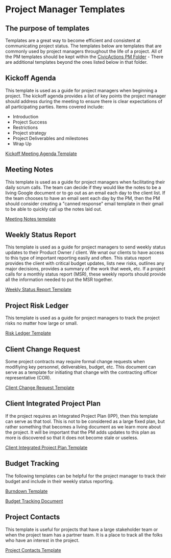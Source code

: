 # Project Manager Templates

## The purpose of templates

Templates are a great way to become efficient and consistent at communicating project status. The templates below are templates that are commonly used by project managers throughout the life of a project. All of the PM templates should be kept within the [CivicActions PM Folder](https://drive.google.com/drive/folders/0B8h3s4uUHTrZX0g0d1gzWVJ2OHM) - There are additional templates beyond the ones listed below in that folder.

## Kickoff Agenda

This template is used as a guide for project managers when beginning a project.
The kickoff agenda provides a list of key points the project manager should address during the
meeting to ensure there is clear expectations of all participating parties. Items covered include:

* Introduction
* Project Success
* Restrictions
* Project strategy
* Project Deliverables and milestones
* Wrap Up

[Kickoff Meeting Agenda Template](https://docs.google.com/a/civicactions.net/document/d/1pmOruj_1PeSfmJtxzvjDy7KxTTJi0VS8D62WUrWjeSM/edit?usp=sharing)

## Meeting Notes

This template is used as a guide for project managers when facilitating their daily scrum calls. The team can decide if they would like the notes to be a living Google document or to go out as an email each day to the client list. If the team chooses to have an email sent each day by the PM, then the PM should consider creating a "canned response" email template in their gmail to be able to quickly call up the notes laid out.

[Meeting Notes template](https://docs.google.com/a/civicactions.net/document/d/17tl3lPu-3Uo6_YCEtb6AH9HsaILLS1UTmoUFIuXoqDc/edit?usp=sharing)

## Weekly Status Report

This template is used as a guide for project managers to send weekly status updates to their Product Owner / client. We wnat our clients to have access to this type of important reporting easily and often. This status report provides the client with critical budget updates, lists new risks, outlines any major decisions, provides a summary of the work that week, etc. If a project calls for a monthly status report (MSR), these weekly reports should provide all the information needed to put the MSR together.

[Weekly Status Report Template](https://docs.google.com/a/civicactions.net/document/d/1ZFOjwys-jz8WCrqzBatCYB5_4e9v3W1kBR5yFo8NJgc/edit?usp=sharing)

## Project Risk Ledger

This template is used as a guide for project managers to track the project risks no matter how large or small.

[Risk Ledger Template](https://docs.google.com/a/civicactions.net/document/d/1qu5Os-hVrEtdfsIhuXi5F8ugpfOkAFiumW5R2wBMID0/edit?usp=sharing)

## Client Change Request

Some project contracts may require formal change requests when modifiying key personnel, deliverables, budget, etc. This document can serve as a template for initiating that change with the contracting officer representative (COR).

[Client Change Request Template](https://docs.google.com/a/civicactions.net/document/d/1575TtYmZEu0vpsKlAXwXTFYc1HPhb0L5_ACiG1DL1jU/edit?usp=sharing)

## Client Integrated Project Plan

If the project requires an Integrated Project Plan (IPP), then this template can serve as that tool. This is not to be considered as a large fixed plan, but rather something that becomes a living document as we learn more about the project. It will be important that the PM adds updates to this plan as more is discovered so that it does not become stale or useless.

[Client Integrated Project Plan Template](https://docs.google.com/a/civicactions.net/document/d/1cqh2-QpfvZYQDt9IHbA-vEqY9hrjoiJ1Nb-xdbQ6loU/edit?usp=sharing)

## Budget Tracking

The following templates can be helpful for the project manager to track their budget and include in their weekly status reporting.

[Burndown Template](https://docs.google.com/spreadsheets/d/16fvmQ6Rfg0YeTuSFWU_j81a73PMQtPd8kBONyjVZCDw/edit#gid=0)

[Budget Tracking Document](https://docs.google.com/spreadsheets/d/1fCFzC_7dLe6diXWK8_yzW91svJFGnYbwEMLAPI-tDeU/edit#gid=1956976072)

## Project Contacts

This template is useful for projects that have a large stakeholder team or when the project team has a partner team. It is a place to track all the folks who have an interest in the project.

[Project Contacts Template](https://docs.google.com/spreadsheets/d/14dgvmMI4cmIGzLOldfRaPHh65j4BKu03v9hRWxEtA1A/edit?usp=drive_web&ouid=103893616702532363241)
